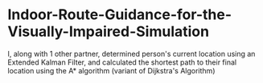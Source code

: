 # Indoor-Route-Guidance-for-the-Visually-Impaired-Simulation

I, along with 1 other partner, determined person's current location using an Extended Kalman Filter, and calculated the shortest path to their final location using the A* algorithm (variant of Dijkstra's Algorithm)

